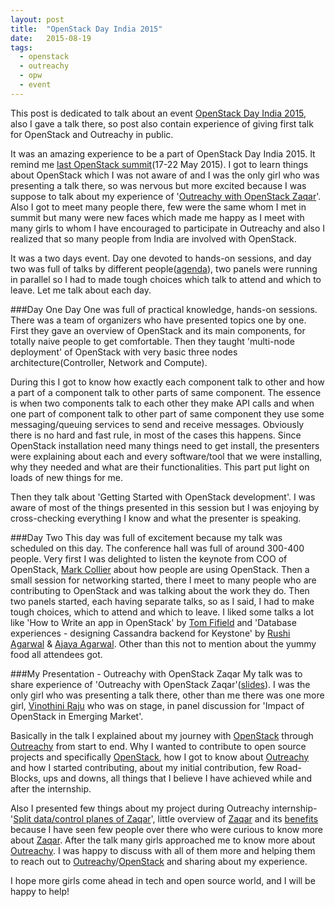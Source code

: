 ```yaml
---
layout: post
title:  "OpenStack Day India 2015"
date:   2015-08-19
tags:
  - openstack
  - outreachy
  - opw
  - event
---
```


This post is dedicated to talk about an event [OpenStack Day India 2015][4], also I gave a talk there, so post also contain experience of giving first talk for OpenStack and Outreachy in public.

It was an amazing experience to be a part of OpenStack Day India 2015. It remind me [last OpenStack summit][3](17-22 May 2015). I got to learn things about OpenStack which I was not aware of and I was the only girl who was presenting a talk there, so was nervous but more excited because I was suppose to talk about my experience of '[Outreachy with OpenStack Zaqar][1]'. Also I got to meet many people there, few were the same whom I met in summit but many were new faces which made me happy as I meet with many girls to whom I have encouraged to participate in Outreachy and also I realized that so many people from India are involved with OpenStack.

It was a two days event. Day one devoted to hands-on sessions, and day two was full of talks by different people([agenda][2]), two panels were running in parallel so I had to made tough choices which talk to attend and which to leave. Let me talk about each day.

###Day One
Day One was full of practical knowledge, hands-on sessions. There was a team of organizers who have presented topics one by one. First they gave an overview of OpenStack and its main components, for totally naive people to get comfortable. Then they taught 'multi-node deployment' of OpenStack with very basic three nodes architecture(Controller, Network and Compute).

During this I got to know how exactly each component talk to other and how a part of a component talk to other parts of same component. The essence is when two components talk to each other they make API calls and when one part of component talk to other part of same component they use some messaging/queuing services to send and receive messages. Obviously there is no hard and fast rule, in most of the cases this happens. Since OpenStack installation need many things need to get install, the presenters were explaining about each and every software/tool that we were installing, why they needed and what are their functionalities. This part put light on loads of new things for me.

Then they talk about 'Getting Started with OpenStack development'. I was aware of most of the things presented in this session but I was enjoying by cross-checking everything I know and what the presenter is speaking.
 
###Day Two
This day was full of excitement because my talk was scheduled on this day. The conference hall was full of around 300-400 people. Very first I was delighted to listen the keynote from COO of OpenStack, [Mark Collier][5] about how people are using OpenStack. Then a small session for networking started, there I meet to many people who are contributing to OpenStack and was talking about the work they do. Then two panels started, each having separate talks, so as I said, I had to make tough choices, which to attend and which to leave. I liked some talks a lot like 'How to Write an app in OpenStack' by [Tom Fifield][6] and 'Database experiences - designing Cassandra backend for Keystone' by [Rushi Agarwal][7] & [Ajaya Agarwal][8]. Other than this not to mention about the yummy food all attendees got.

###My Presentation - Outreachy with OpenStack Zaqar
My talk was to share experience of 'Outreachy with OpenStack Zaqar'([slides][1]). I was the only girl who was presenting a talk there, other than me there was one more girl, [Vinothini Raju][9] who was on stage, in panel discussion for 'Impact of OpenStack in Emerging Market'.

Basically in the talk I explained about my journey with [OpenStack][11] through [Outreachy][10] from start to end. Why I wanted to contribute to open source projects and specifically [OpenStack][11], how I got to know about [Outreachy][10] and how I started contributing, about my initial contribution, few Road-Blocks, ups and downs, all things that I believe I have achieved while and after the internship.

Also I presented few things about my project during Outreachy internship- '[Split data/control planes of Zaqar][12]', little overview of [Zaqar][13] and its [benefits][14] because I have seen few people over there who were curious to know more about [Zaqar][12]. After the talk many girls approached me to know more about [Outreachy][10]. I was happy to discuss with all of them more and helping them to reach out to [Outreachy][10]/[OpenStack][11] and sharing about my experience. 

I hope more girls come ahead in tech and open source world, and I will be happy to help! 


[1]: http://exploreshaifali.github.io/talks/6-8-2015-outreachy-with-OpenStack-zaqar.html#/cover-page
[2]: https://docs.google.com/spreadsheets/d/1PTDUhhP-ntDyJSEqEyMOCGsD0sJ0sg2ofXgauiyvWJ8/edit#gid=0
[3]: https://www.OpenStack.org/summit/vancouver-2015
[4]: http://www.meetup.com/Indian-OpenStack-User-Group/events/223574830/
[5]: https://www.openstack.org/community/members/profile/31
[6]: https://twitter.com/tomfifield
[7]: http://www.rushiagr.com/
[8]: http://ajayaa.github.io/
[9]: https://twitter.com/vinothiniraju
[10]: https://wiki.gnome.org/Outreachy
[11]: http://openstack.org/
[12]: https://blueprints.launchpad.net/zaqar/+spec/split-data-and-control-plane
[13]: https://wiki.openstack.org/wiki/Zaqar
[14]: http://exploreshaifali.github.io/2015/07/28/what-why-zaqar/
